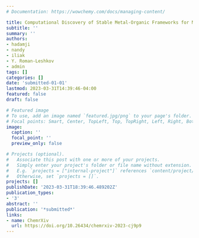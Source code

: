 ```yaml
---
# Documentation: https://wowchemy.com/docs/managing-content/

title: Computational Discovery of Stable Metal-Organic Frameworks for Methane-to-Methanol Catalysis
subtitle: ''
summary: ''
authors:
- hadamji
- nandy
- iliak
- Y. Roman-Leshkov
- admin
tags: []
categories: []
date: 'submitted-01-01'
lastmod: 2023-03-31T14:39:46-04:00
featured: false
draft: false

# Featured image
# To use, add an image named `featured.jpg/png` to your page's folder.
# Focal points: Smart, Center, TopLeft, Top, TopRight, Left, Right, BottomLeft, Bottom, BottomRight.
image:
  caption: ''
  focal_point: ''
  preview_only: false

# Projects (optional).
#   Associate this post with one or more of your projects.
#   Simply enter your project's folder or file name without extension.
#   E.g. `projects = ["internal-project"]` references `content/project/deep-learning/index.md`.
#   Otherwise, set `projects = []`.
projects: []
publishDate: '2023-03-31T18:39:46.489202Z'
publication_types:
- '3'
abstract: ''
publication: '*submitted*'
links:
- name: ChemrXiv
  url: https://doi.org/10.26434/chemrxiv-2023-cj9p9
---
```

